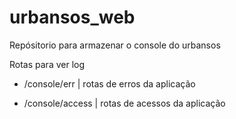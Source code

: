 # urbansos_web
Repósitorio para armazenar o console do urbansos

Rotas para ver log

* /console/err | rotas de erros da aplicação

* /console/access | rotas de acessos da aplicação